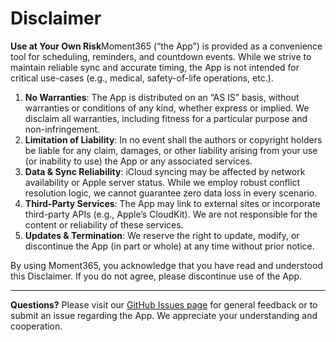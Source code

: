 # Disclaimer

**Use at Your Own Risk**Moment365 (“the App”) is provided as a convenience tool for scheduling, reminders, and countdown events. While we strive to maintain reliable sync and accurate timing, the App is not intended for critical use-cases (e.g., medical, safety-of-life operations, etc.).

1. **No Warranties**: The App is distributed on an “AS IS” basis, without warranties or conditions of any kind, whether express or implied. We disclaim all warranties, including fitness for a particular purpose and non-infringement.
2. **Limitation of Liability**: In no event shall the authors or copyright holders be liable for any claim, damages, or other liability arising from your use (or inability to use) the App or any associated services.
3. **Data & Sync Reliability**: iCloud syncing may be affected by network availability or Apple server status. While we employ robust conflict resolution logic, we cannot guarantee zero data loss in every scenario.
4. **Third-Party Services**: The App may link to external sites or incorporate third-party APIs (e.g., Apple’s CloudKit). We are not responsible for the content or reliability of these services.
5. **Updates & Termination**: We reserve the right to update, modify, or discontinue the App (in part or whole) at any time without prior notice.

By using Moment365, you acknowledge that you have read and understood this Disclaimer. If you do not agree, please discontinue use of the App.

---

**Questions?**
Please visit our [GitHub Issues page](https://github.com/logreg-n-coffee/moment365.com/issues) for general feedback or to submit an issue regarding the App. We appreciate your understanding and cooperation.
